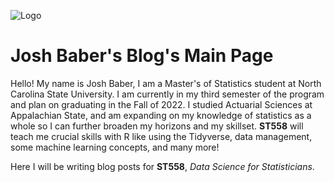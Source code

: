 ![Logo](https://JABaber.github.io/docs/assets/stat-logo-red.png)

# Josh Baber's Blog's Main Page

Hello! My name is Josh Baber, I am a Master's of Statistics student at North Carolina State University.
I am currently in my third semester of the program and plan on graduating in the Fall of 2022.  I studied
Actuarial Sciences at Appalachian State, and am expanding on my knowledge of statistics as a whole so I can
further broaden my horizons and my skillset.  **ST558** will teach me crucial skills with R like using the Tidyverse,
data management, some machine learning concepts, and many more!

Here I will be writing blog posts for **ST558**, *Data Science for Statisticians*.
